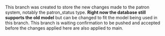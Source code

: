 This branch was created to store the new changes made to the patron system, notably the patron_status type. **Right now the database still supports the old model** but can be changed to fit the model being used in this branch. This branch is waiting confirmation to be pushed and accepted before the changes applied here are also applied to main.
